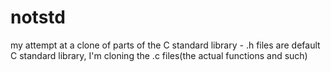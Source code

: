 # notstd
my attempt at a clone of parts of the C standard library - .h files are default C standard library, I'm cloning the .c files(the actual functions and such)
